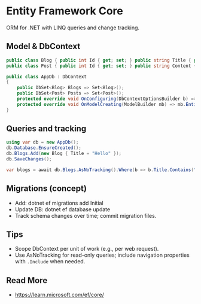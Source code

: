 # Entity Framework Core

ORM for .NET with LINQ queries and change tracking.

## Model & DbContext
```csharp
public class Blog { public int Id { get; set; } public string Title { get; set; } = ""; public List<Post> Posts { get; set; } = new(); }
public class Post { public int Id { get; set; } public string Content { get; set; } = ""; public int BlogId { get; set; } public Blog? Blog { get; set; } }

public class AppDb : DbContext
{
	public DbSet<Blog> Blogs => Set<Blog>();
	public DbSet<Post> Posts => Set<Post>();
	protected override void OnConfiguring(DbContextOptionsBuilder b) => b.UseSqlite("Data Source=app.db");
	protected override void OnModelCreating(ModelBuilder mb) => mb.Entity<Post>().HasIndex(p => p.BlogId);
}
```

## Queries and tracking
```csharp
using var db = new AppDb();
db.Database.EnsureCreated();
db.Blogs.Add(new Blog { Title = "Hello" });
db.SaveChanges();

var blogs = await db.Blogs.AsNoTracking().Where(b => b.Title.Contains("H")).ToListAsync();
```

## Migrations (concept)
- Add: dotnet ef migrations add Initial
- Update DB: dotnet ef database update
- Track schema changes over time; commit migration files.

## Tips
- Scope DbContext per unit of work (e.g., per web request).
- Use AsNoTracking for read-only queries; include navigation properties with `.Include` when needed.

## Read More
- https://learn.microsoft.com/ef/core/
